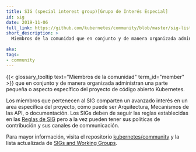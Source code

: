 ```yaml
---
title: SIG (special interest group)[Grupo de Interés Especial]
id: sig
date: 2019-11-06
full_link: https://github.com/kubernetes/community/blob/master/sig-list.md#master-sig-list
short_description: >
  Miembros de la comunidad que en conjunto y de manera organizada administran una pequeña parte o aspecto específico del proyecto de código abierto Kubernetes.

aka: 
tags:
- community
---
```

 {{< glossary_tooltip text="Miembros de la comunidad" term_id="member" >}} que en conjunto y de manera organizada administran una parte pequeña o aspecto específico del proyecto de código abierto Kubernetes.

<!--more--> 

Los miembros que pertenecen al SIG comparten un avanzado interés en un area específica del proyecto, cómo puede ser Arquitectura, Mecanismos de las API, o documentación.
Los SIGs deben de seguir las reglas establecidas en las [Reglas de SIG](https://github.com/kubernetes/community/blob/master/governance.md) pero a la vez pueden tener sus politicas de contribución y sus canales de communicación.

Para mayor información, visita el repositorio [kubernetes/community](https://github.com/kubernetes/community) y la lista actualizada de [SIGs and Working Groups](https://github.com/kubernetes/community/blob/master/sig-list.md).
